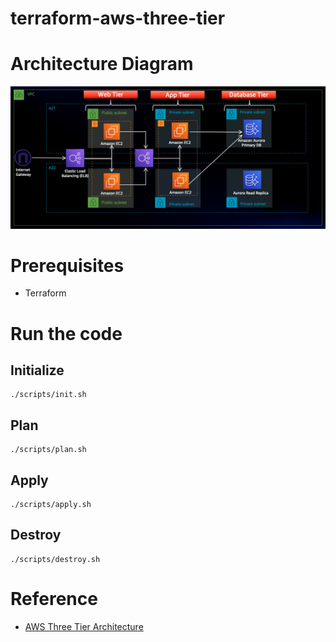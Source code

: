 # terraform-aws-three-tier

# Architecture Diagram
![Architecture Diagram](images/architecture.png)

# Prerequisites
* Terraform


# Run the code

## Initialize
```
./scripts/init.sh 
```

## Plan
```
./scripts/plan.sh
```

## Apply
```
./scripts/apply.sh
```
## Destroy
```
./scripts/destroy.sh
```

# Reference
- [AWS Three Tier Architecture](https://catalog.us-east-1.prod.workshops.aws/workshops/85cd2bb2-7f79-4e96-bdee-8078e469752a/en-US)